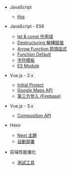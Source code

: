 - JavaScript

  - [this](javascript-this.md)

- JavaScript - ES6

  - [let & const 作用域](es6-let-const.md)
  - [Destructuring 解構賦值](es6-destructuring.md)
  - [Arrow Function 箭頭函式](es6-arrow-function.md)
  - [Function Default](es6-function-default.md)
  - [字符模板](es6-template-strings.md)
  - [ES Module](es6-es-module.md)

- Vue.js - 2.x

  - [Initial Project](vue2-initial-project.md)
  - [Google Maps API](vue2-google-maps.md)
  - [第三方登入 (Firebase)](vue2-social-login-firebase.md)

- Vue.js - 3.x

  - [Composition API](vue3-composition-api.md)

- Hexo

  - [Next 主題](hexo-themes-next.md)
  - [自動部署](hexo-auto-deploy.md)

- 前端性能優化

  - [測試工具](webpage-optimization-tools.md)
